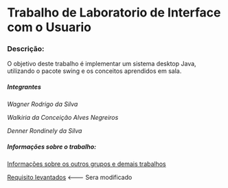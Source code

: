 # Trabalho de Laboratorio de Interface com o Usuario

### Descrição:

O objetivo deste trabalho é implementar um sistema desktop Java, utilizando o pacote swing e os conceitos aprendidos em sala. 

##### Integrantes

_Wagner Rodrigo da Silva_

_Walkiria da Conceição Alves Negreiros_

_Denner Rondinely da Silva_



##### Informações sobre o trabalho: 

[Informações sobre os outros grupos e demais trabalhos ](https://github.com/wagnerrodrigo/Laboratorio-de-Interface-com-o-Usuario/blob/master/Arquivos/Especifica%C3%A7%C3%B5es_Trabalho_1_2018.pdf)

[Requisito levantados](https://github.com/wagnerrodrigo/Laboratorio-de-Interface-com-o-Usuario/blob/master/Arquivos/Requisitos%20da%20Imobili%C3%A1ria.md) <--- Sera modificado

